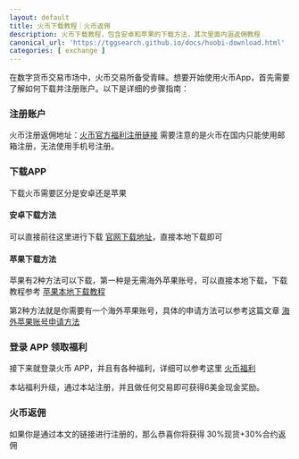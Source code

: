 ```yaml
---
layout: default
title: 火币下载教程｜火币返佣
description: 火币下载教程，包含安卓和苹果的下载方法，其次里面内涵返佣教程
canonical_url: 'https://tggsearch.github.io/docs/huobi-download.html'
categories: [ exchange ]
---
```

在数字货币交易市场中，火币交易所备受青睐。想要开始使用火币App，首先需要了解如何下载并注册账户。以下是详细的步骤指南：

### 注册账户
火币注册返佣地址：[火币官方福利注册链接](./302.html?target=https://www.huobi-kol.me/invite/zh-cn/1g?invite_code=xgf98223)
需要注意的是火币在国内只能使用邮箱注册，无法使用手机号注册。

### 下载APP
下载火币需要区分是安卓还是苹果

#### 安卓下载方法
可以直接前往这里进行下载 [官网下载地址](./302.html?target=https://www.htx.com/zh-cn/download/#exchange)，直接本地下载即可

#### 苹果下载方法
苹果有2种方法可以下载，第一种是无需海外苹果账号，可以直接本地下载，下载教程参考 [苹果本地下载教程](./302.html?target=https://m.htx.com.nr/zh-cn/download/?inviter_id=11328530)

第2种方法就是你需要有一个海外苹果账号，具体的申请方法可以参考这篇文章 [海外苹果账号申请方法](./apple-id.html)

### 登录 APP 领取福利
接下来就登录火币 APP，并且有各种福利，详细可以参考这里 [火币福利](./huobi-act.html)

本站福利升级，通过本站注册，并且做任何交易即可获得6美金现金奖励。

### 火币返佣
如果你是通过本文的链接进行注册的，那么恭喜你将获得 30%现货+30%合约返佣